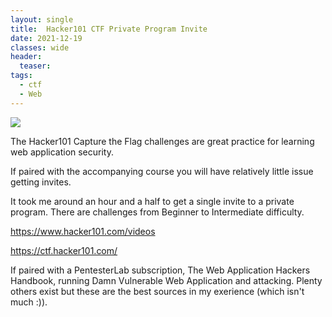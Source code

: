 ```yaml
---
layout: single
title:  Hacker101 CTF Private Program Invite
date: 2021-12-19
classes: wide
header:
  teaser: 
tags:
  - ctf
  - Web
--- 
```

![](https://github.com/MaangoTaachyon/tkyn.dev/tree/main/assets/imagesHacker101.PNG)


The Hacker101 Capture the Flag challenges are great practice for learning web application security.

If paired with the accompanying course you will have relatively little issue getting invites.

It took me around an hour and a half to get a single invite to a private program. There are challenges from Beginner to Intermediate difficulty.

https://www.hacker101.com/videos

https://ctf.hacker101.com/

If paired with a PentesterLab subscription, The Web Application Hackers Handbook, running Damn Vulnerable Web Application and attacking. 
Plenty others exist but these are the best sources in my exerience (which isn't much :)). 


